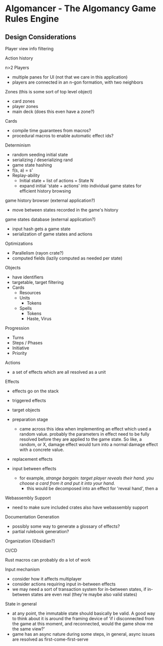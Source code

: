 # Algomancer - The Algomancy Game Rules Engine  

## Design Considerations

Player view info filtering

Action history

n>2 Players
- multiple panes for UI (not that we care in this application)
- players are connected in an n-gon formation, with two neighbors

Zones (this is some sort of top level object)
- card zones
- player zones
- main deck (does this even have a zone?)

Cards
- compile time guarantees from macros?
- procedural macros to enable automatic effect ids?

Determinism
- random seeding initial state
- serializing / deserializing rand
- game state hashing
- f(s, a) = s'
- Replay-ability
    - Initial state + list of actions = State N
    - expand initial 'state + actions' into individual game states for efficient history browsing

game history browser (external application?)
- move between states recorded in the game's history

game states database (external application?)
- input hash gets a game state
- serialization of game states and actions

Optimizations
- Parallelism (rayon crate?)
- computed fields (lazily computed as needed per state)

Objects
- have identifiers
- targetable, target filtering
- Cards
  - Resources
  - Units
    - Tokens
  - Spells
    - Tokens
    - Haste, Virus 

Progression
- Turns
- Steps / Phases
- Initiative
- Priority

Actions
- a set of effects which are all resolved as a unit

Effects
- effects go on the stack
- triggered effects
- target objects
- preparation stage
    - came across this idea when implementing an effect which used a random value.
      probably the parameters in effect need to be fully resolved before they are applied to the game state.
      So like, a random, or X, damage effect would turn into a normal damage effect with a concrete value. 
    
- replacement effects
- input between effects 
    - for example, *strange bargain: target player reveals their hand. you choose a card from it and put it into your hand.*
      - this would be decomposed into an effect for 'reveal hand', then a
    
Webassembly Support
- need to make sure included crates also have webassembly support 

Documentation Generation
- possibly some way to generate a glossary of effects?
- partial rulebook generation?

Organization (Obsidian?)

CI/CD

Rust macros can probably do a lot of work

Input mechanism
- consider how it affects multiplayer 
- consider actions requiring input in-between effects
- we may need a sort of transaction system for in-between states, 
  if in-between states are even real (they're maybe also valid states)

State in general
- at any point, the immutable state should basically be valid. A good way to think about it is around the framing 
  device of 'if i disconnected from the game at this moment, and reconnected, would the game show me the same view?'
- game has an async nature during some steps, in general, async issues are resolved as first-come-first-serve